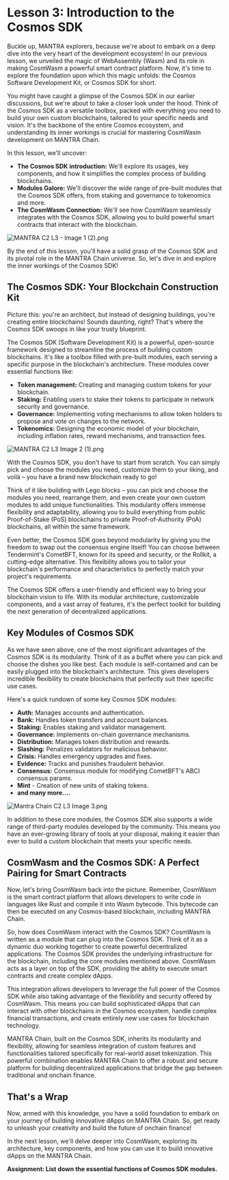 # Lesson 3: Introduction to the Cosmos SDK

Buckle up, MANTRA explorers, because we're about to embark on a deep dive into the very heart of the development ecosystem! In our previous lesson, we unveiled the magic of WebAssembly (Wasm) and its role in making CosmWasm a powerful smart contract platform. Now, it's time to explore the foundation upon which this magic unfolds: the Cosmos Software Development Kit, or Cosmos SDK for short.

You might have caught a glimpse of the Cosmos SDK in our earlier discussions, but we're about to take a closer look under the hood. Think of the Cosmos SDK as a versatile toolbox, packed with everything you need to build your own custom blockchains, tailored to your specific needs and vision. It's the backbone of the entire Cosmos ecosystem, and understanding its inner workings is crucial for mastering CosmWasm development on MANTRA Chain.

In this lesson, we'll uncover:

- **The Cosmos SDK introduction:** We'll explore its usages, key components, and how it simplifies the complex process of building blockchains.
- **Modules Galore:** We'll discover the wide range of pre-built modules that the Cosmos SDK offers, from staking and governance to tokenomics and more.
- **The CosmWasm Connection:** We'll see how CosmWasm seamlessly integrates with the Cosmos SDK, allowing you to build powerful smart contracts that interact with the blockchain.

![MANTRA C2 L3 - Image 1 (2).png](Lesson%203%20Introduction%20to%20the%20Cosmos%20SDK%20cc6be902f6594cc1830ce674114fdb0c/MANTRA_C2_L3_-_Image_1_(2).png)

By the end of this lesson, you'll have a solid grasp of the Cosmos SDK and its pivotal role in the MANTRA Chain universe. So, let's dive in and explore the inner workings of the Cosmos SDK!

## The Cosmos SDK: Your Blockchain Construction Kit

Picture this: you're an architect, but instead of designing buildings, you're creating entire blockchains! Sounds daunting, right? That's where the Cosmos SDK swoops in like your trusty blueprint.

The Cosmos SDK (Software Development Kit) is a powerful, open-source framework designed to streamline the process of building custom blockchains. It's like a toolbox filled with pre-built modules, each serving a specific purpose in the blockchain's architecture. These modules cover essential functions like:

- **Token management:** Creating and managing custom tokens for your blockchain.
- **Staking:** Enabling users to stake their tokens to participate in network security and governance.
- **Governance:** Implementing voting mechanisms to allow token holders to propose and vote on changes to the network.
- **Tokenomics:** Designing the economic model of your blockchain, including inflation rates, reward mechanisms, and transaction fees.

![MANTRA C2 L3 Image 2 (1).png](Lesson%203%20Introduction%20to%20the%20Cosmos%20SDK%20cc6be902f6594cc1830ce674114fdb0c/MANTRA_C2_L3_Image_2_(1).png)

With the Cosmos SDK, you don't have to start from scratch. You can simply pick and choose the modules you need, customize them to your liking, and voilà – you have a brand new blockchain ready to go! 

Think of it like building with Lego blocks – you can pick and choose the modules you need, rearrange them, and even create your own custom modules to add unique functionalities.  This modularity offers immense flexibility and adaptability, allowing you to build everything from public Proof-of-Stake (PoS) blockchains to private Proof-of-Authority (PoA) blockchains, all within the same framework.

Even better, the Cosmos SDK goes beyond modularity by giving you the freedom to swap out the consensus engine itself! You can choose between Tendermint's CometBFT, known for its speed and security, or the Rollkit, a cutting-edge alternative. This flexibility allows you to tailor your blockchain's performance and characteristics to perfectly match your project's requirements.

The Cosmos SDK offers a user-friendly and efficient way to bring your blockchain vision to life. With its modular architecture, customizable components, and a vast array of features, it's the perfect toolkit for building the next generation of decentralized applications.

## Key Modules of Cosmos SDK

As we have seen above, one of the most significant advantages of the Cosmos SDK is its modularity. Think of it as a buffet where you can pick and choose the dishes you like best. Each module is self-contained and can be easily plugged into the blockchain's architecture. This gives developers incredible flexibility to create blockchains that perfectly suit their specific use cases.

Here's a quick rundown of some key Cosmos SDK modules:

- **Auth:** Manages accounts and authentication.
- **Bank:** Handles token transfers and account balances.
- **Staking:** Enables staking and validator management.
- **Governance:** Implements on-chain governance mechanisms.
- **Distribution:** Manages token distribution and rewards.
- **Slashing:** Penalizes validators for malicious behavior.
- **Crisis:** Handles emergency upgrades and fixes.
- **Evidence:** Tracks and punishes fraudulent behavior.
- **Consensus:** Consensus module for modifying CometBFT's ABCI consensus params.
- **Mint** - Creation of new units of staking tokens.
- **and many more....**

![Mantra Chain C2 L3 Image 3.png](Lesson%203%20Introduction%20to%20the%20Cosmos%20SDK%20cc6be902f6594cc1830ce674114fdb0c/Mantra_Chain_C2_L3_Image_3.png)

In addition to these core modules, the Cosmos SDK also supports a wide range of third-party modules developed by the community. This means you have an ever-growing library of tools at your disposal, making it easier than ever to build a custom blockchain that meets your specific needs.

## CosmWasm and the Cosmos SDK: A Perfect Pairing for Smart Contracts

Now, let's bring CosmWasm back into the picture. Remember, CosmWasm is the smart contract platform that allows developers to write code in languages like Rust and compile it into Wasm bytecode. This bytecode can then be executed on any Cosmos-based blockchain, including MANTRA Chain.

So, how does CosmWasm interact with the Cosmos SDK? CosmWasm is written as a module that can plug into the Cosmos SDK. Think of it as a dynamic duo working together to create powerful decentralized applications. The Cosmos SDK provides the underlying infrastructure for the blockchain, including the core modules mentioned above. CosmWasm acts as a layer on top of the SDK, providing the ability to execute smart contracts and create complex dApps.

This integration allows developers to leverage the full power of the Cosmos SDK while also taking advantage of the flexibility and security offered by CosmWasm. This means you can build sophisticated dApps that can interact with other blockchains in the Cosmos ecosystem, handle complex financial transactions, and create entirely new use cases for blockchain technology.

MANTRA Chain, built on the Cosmos SDK, inherits its modularity and flexibility, allowing for seamless integration of custom features and functionalities tailored specifically for real-world asset tokenization. This powerful combination enables MANTRA Chain to offer a robust and secure platform for building decentralized applications that bridge the gap between traditional and onchain finance.

## That's a Wrap

Now, armed with this knowledge, you have a solid foundation to embark on your journey of building innovative dApps on MANTRA Chain. So, get ready to unleash your creativity and build the future of onchain finance!

In the next lesson, we'll delve deeper into CosmWasm, exploring its architecture, key components, and how you can use it to build innovative dApps on the MANTRA Chain.

**Assignment: List down the essential functions of Cosmos SDK modules.**